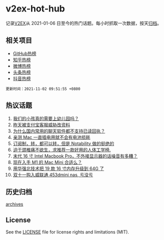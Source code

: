 # v2ex-hot-hub

 记录[V2EX](https://www.v2ex.com/)从 2021-01-06 日至今的热门话题。每小时抓取一次数据，按天[归档](archives)。
 
 ## 相关项目

- [GitHub热榜](https://github.com/snaildev/github-hot-hub)
- [知乎热榜](https://github.com/snaildev/zhihu-hot-hub)
- [微博热榜](https://github.com/snaildev/weibo-hot-hub)
- [头条热榜](https://github.com/snaildev/toutiao-hot-hub)
- [抖音热榜](https://github.com/snaildev/douyin-hot-hub)


 `更新时间：2021-11-02 09:51:55 +0800`

## 热议话题

1. [我们的小孩真的需要上幼儿园吗？](https://www.v2ex.com/t/812085)
1. [昨天被支付宝客服威胁改资料](https://www.v2ex.com/t/812030)
1. [为什么国内常用的聊天软件都不支持已读回执？](https://www.v2ex.com/t/812110)
1. [亲测 Mac 一直插电用就不会有电池损耗](https://www.v2ex.com/t/812066)
1. [订阅制，转，都可以转，但是 Notability 做的挺绝的](https://www.v2ex.com/t/812296)
1. [迫于颈椎痛不欲生，求推荐一款好用的人体工学椅.](https://www.v2ex.com/t/812048)
1. [末代 16 寸 Intel Macbook Pro，不外接显示器的话噪音有多糟？](https://www.v2ex.com/t/812121)
1. [现在入手 M1 的 Mac Mini 合适么？](https://www.v2ex.com/t/812123)
1. [用华强北技术把 19 款 16 寸内存升级到 64G 了](https://www.v2ex.com/t/812021)
1. [双十一购入威联通 453dmini nas, 亏没亏](https://www.v2ex.com/t/812042)

## 历史归档

[archives](archives)

## License

See the [LICENSE](LICENSE) file for license rights and limitations (MIT).
